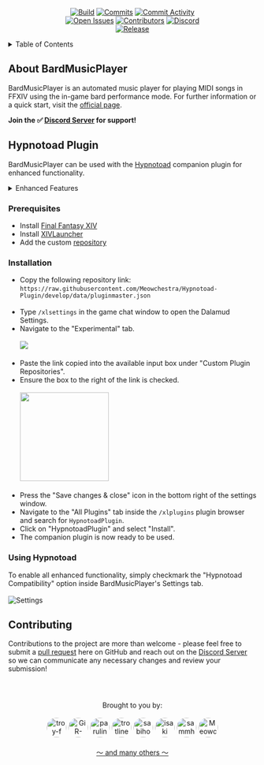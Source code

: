 <p align="center">
  <!-- Build & commit activity -->
  <a href="https://github.com/Meowchestra/BardMusicPlayer/actions/workflows/Build.yml">
    <img src="https://img.shields.io/github/actions/workflow/status/Meowchestra/BardMusicPlayer/Build.yml?branch=develop&style=for-the-badge" alt="Build"/></a>
  <a href="https://github.com/Meowchestra/BardMusicPlayer/commits/develop">
    <img src="https://img.shields.io/github/last-commit/Meowchestra/BardMusicPlayer/develop?color=00D162&style=for-the-badge" alt="Commits"/></a>
   <a href="https://github.com/Meowchestra/BardMusicPlayer/commits/develop">
    <img src="https://img.shields.io/github/commit-activity/m/Meowchestra/BardMusicPlayer?color=00D162&style=for-the-badge" alt="Commit Activity"/></a>
  <br>
  <!-- Other -->
  <a href="https://github.com/BardMusicPlayer/BardMusicPlayer/issues">
    <img src="https://img.shields.io/github/issues-raw/BardMusicPlayer/BardMusicPlayer?color=EA9C0A&style=for-the-badge" alt="Open Issues"/></a>
  <a href="https://github.com/BardMusicPlayer/BardMusicPlayer/graphs/contributors">
    <img src="https://img.shields.io/github/contributors/BardMusicPlayer/BardMusicPlayer?color=009009&style=for-the-badge" alt="Contributors"/></a>
  <a href="https://discord.gg/bmp">
    <img src="https://img.shields.io/discord/476802720922206209?color=5865F2&label=&logo=Discord&logoColor=ffffff&style=for-the-badge" alt="Discord"/></a>
  <br> 
  <!-- Version -->
  <a href="https://github.com/Meowchestra/BardMusicPlayer/releases/tag">
    <img src="https://img.shields.io/github/v/tag/Meowchestra/BardMusicPlayer?label=Release&logo=git&logoColor=ffffff&style=for-the-badge" alt="Release"/></a>
</p>

<details>
  <summary>Table of Contents</summary>
  <ol>
    <li><a href="#about">About BardMusicPlayer</a></li>
    <li><a href="#plugin">Hypnotoad Plugin</a>
      <ul>
        <li><a href="#prerequisites">Prerequisites</a></li>
        <li><a href="#installation">Installation</a></li>
        <li><a href="#usage">Using Hypnotoad </a></li>
      </ul></li>
    <li><a href="#contributing">Contributing</a></li>
  </ol>
</details>

<section id="about">

# About BardMusicPlayer
  <p> BardMusicPlayer is an automated music player for playing MIDI songs in FFXIV using the in-game bard performance mode. 
For further information or a quick start, visit the <a href="https://bardmusicplayer.com/">official page</a>.</p>

**Join the ✅ [Discord Server](https://discord.gg/bmp) for support!**
</section>

<section id="plugin">

# Hypnotoad Plugin
BardMusicPlayer can be used with the <a href="https://github.com/BardMusicPlayer/Hypnotoad-Plugin">Hypnotoad</a> companion plugin for enhanced functionality.

<details>
<summary>Enhanced Features</summary>

    * Output lyrics.
    * Chat while performing.
    * Direct instrument open & close.
    * Direct ensemble ready / accept.
    * Improved note playing.
    * Set graphics toggle.
    
    And much more!
</details>
</section>

<section id="prerequisites">

### Prerequisites

* Install <a href="https://www.finalfantasyxiv.com/" alt="Final Fantasy XIV">Final Fantasy XIV</a>
* Install <a href="https://github.com/goatcorp/FFXIVQuickLauncher#how-to-install-the-launcher" alt="XIVLauncher">XIVLauncher</a>
* Add the custom <a href="#installation" alt="repository">repository</a>
</section>

<section id="installation">

### Installation
* Copy the following repository link: <br>
  `https://raw.githubusercontent.com/Meowchestra/Hypnotoad-Plugin/develop/data/pluginmaster.json` <br><br>
* Type `/xlsettings` in the game chat window to open the Dalamud Settings.
* Navigate to the "Experimental" tab.
  <br><br><a><img src="https://i.imgur.com/FDlwtbe.png" /></a><br><br>
* Paste the link copied into the available input box under "Custom Plugin Repositories".
* Ensure the box to the right of the link is checked.
  <br><br><a><img src="https://i.imgur.com/eSGDKYT.png" height="180" /></a><br><br>
* Press the "Save changes & close" icon in the bottom right of the settings window.
* Navigate to the "All Plugins" tab inside the `/xlplugins` plugin browser and search for `HypnotoadPlugin`.
* Click on "HypnotoadPlugin" and select "Install".
* The companion plugin is now ready to be used.
</section>


<section id="usage">

### Using Hypnotoad
To enable all enhanced functionality, simply checkmark the "Hypnotoad Compatibility" option inside BardMusicPlayer's Settings tab.
  <br><br><a><img src="https://i.imgur.com/gNHQoew.png" alt="Settings"/></a><br>
</section>

<section id="contributing">

# Contributing
Contributions to the project are more than welcome - please feel free to submit a [pull request](https://github.com/BardMusicPlayer/BardMusicPlayer/pulls) here on GitHub and reach out on the [Discord Server](https://discord.gg/bmp) so we can communicate any necessary changes and review your submission!
</section>

#

<p align="center">
  <br> Brought to you by: <br><br>

  <a href="https://github.com/troy-f">
    <img src="https://avatars.githubusercontent.com/u/69164391?v=4" width="40" style="border-radius:50%" alt="troy-f"/></a>

  <a href="https://github.com/GiR-Zippo">
    <img src="https://avatars.githubusercontent.com/u/324273?v=4" width="40" style="border-radius:50%" alt="GiR-Zippo"/></a>

  <a href="https://github.com/parulina">
    <img src="https://avatars.githubusercontent.com/u/6361957?v=4" width="40" style="border-radius:50%" alt="parulina"/></a>

  <a href="https://github.com/trotlinebeercan">
    <img src="https://avatars.githubusercontent.com/u/1673591?v=4" width="40" style="border-radius:50%" alt="trotlinebeercan"/></a>

  <a href="https://github.com/sabihoshi">
    <img src="https://avatars.githubusercontent.com/u/25006819?v=4" width="40" style="border-radius:50%" alt="sabihoshi"/></a>

  <a href="https://github.com/isaki">
    <img src="https://avatars.githubusercontent.com/u/10616227?v=4" width="40" style="border-radius:50%" alt="isaki"/></a>

  <a href="https://github.com/sammhill">
    <img src="https://avatars.githubusercontent.com/u/18413733?v=4" width="40" style="border-radius:50%" alt="sammhill"/></a>

  <a href="https://github.com/Meowchestra">
    <img src="https://avatars.githubusercontent.com/u/42126400?v=4" width="40" style="border-radius:50%" alt="Meowchestra"/></a>
  <br><br>
  <a href="https://github.com/BardMusicPlayer/BardMusicPlayer/graphs/contributors">～ and many others ～</a>
</p>
